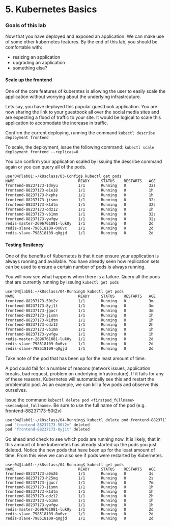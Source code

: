 # 5. Kubernetes Basics

### Goals of this lab
Now that you have deployed and exposed an application. We can make use of some other kubernetes features. By the end of this lab, you should be comfortable with:

 * resizing an application
 * upgrading an application
 * something else?

#### Scale up the frontend
One of the core features of kuberntes is allowing the user to easily scale the application without worrying about the underlying infrastrcuture.

Lets say, you have deployed this popular guestbook application. You are now sharing the link to your guestbook all over the social media sites and are expecting a flood of traffic to your site. It would be logical to scale this application to accomodate the increase in traffic.

Confirm the current deploying, running the command ```kubectl describe deployment frontend```

To scale, the deployment, issue the following command: ```kubectl scale deployment frontend --replicas=8```

You can confirm your application scaled by issuing the describe command again or you can query all of the pods.

```bash
user04@lab01:~/k8sclass/03-Config$ kubectl get pods
NAME                            READY     STATUS    RESTARTS   AGE
frontend-88237173-1dnyu         1/1       Running   0          32s
frontend-88237173-e1e18         1/1       Running   0          1h
frontend-88237173-hxphs         1/1       Running   0          1h
frontend-88237173-jismn         1/1       Running   0          32s
frontend-88237173-k1dtm         1/1       Running   0          32s
frontend-88237173-odz12         1/1       Running   0          1h
frontend-88237173-vb1mm         1/1       Running   0          32s
frontend-88237173-ywfgw         1/1       Running   0          32s
redis-master-2696761081-luk0y   1/1       Running   0          2d
redis-slave-798518109-0o6vc     1/1       Running   0          2d
redis-slave-798518109-q0gjd     1/1       Running   0          2d
```

#### Testing Resilency
One of the benefits of Kubernetes is that it can ensure your application is always running and available. You have already seen how replication sets can be used to ensure a certain number of pods is always running. 

You will now see what happens when there is a failure. Query all the pods that are currently running by issuing ```kubectl get pods```

```bash
user04@lab01:~/k8sclass/04-Running$ kubectl get pods
NAME                            READY     STATUS    RESTARTS   AGE
frontend-88237173-50t2v         1/1       Running   0          3m
frontend-88237173-8yj1t         1/1       Running   0          3m
frontend-88237173-jgucr         1/1       Running   0          3m
frontend-88237173-jismn         1/1       Running   0          1h
frontend-88237173-k1dtm         1/1       Running   0          1h
frontend-88237173-odz12         1/1       Running   0          2h
frontend-88237173-vb1mm         1/1       Running   0          1h
frontend-88237173-ywfgw         1/1       Running   0          1h
redis-master-2696761081-luk0y   1/1       Running   0          2d
redis-slave-798518109-0o6vc     1/1       Running   0          2d
redis-slave-798518109-q0gjd     1/1       Running   0          2d
```

Take note of the pod that has been up for the least amount of time.

A pod could fail for a number of reasons (network issues, application breaks, bad request, problem on underlying infrastrcuture). If it fails for any of these reasons, Kubernetes will automatically see this and restart the problematic pod. As an example, we can kill a few pods and observe this ourselves.

Issue the command ```kubectl delete pod <firstpod_fullname> <secondpod_fullname>```. Be sure to use the full name of the pod (e.g. frontend-88237173-50t2v)

```bash
user04@lab01:~/k8sclass/04-Running$ kubectl delete pod frontend-88237173-50t2v frontend-88237173-8yj1t
pod "frontend-88237173-50t2v" deleted
pod "frontend-88237173-8yj1t" deleted
```

Go ahead and check to see which pods are running now. It is likely, that in this amount of time kubernetes has already started up the pods you just deleted. Notice the new pods that have been up for the least amount of time. From this view we can also see if pods were restarted by Kubernetes. 

```
user04@lab01:~/k8sclass/04-Running$ kubectl get pods
NAME                            READY     STATUS    RESTARTS   AGE
frontend-88237173-a0m26         1/1       Running   0          3s
frontend-88237173-h25mq         1/1       Running   0          2s
frontend-88237173-jgucr         1/1       Running   0          7m
frontend-88237173-jismn         1/1       Running   0          1h
frontend-88237173-k1dtm         1/1       Running   0          1h
frontend-88237173-odz12         1/1       Running   0          2h
frontend-88237173-vb1mm         1/1       Running   0          1h
frontend-88237173-ywfgw         1/1       Running   0          1h
redis-master-2696761081-luk0y   1/1       Running   0          2d
redis-slave-798518109-0o6vc     1/1       Running   0          2d
redis-slave-798518109-q0gjd     1/1       Running   0          2d
```




